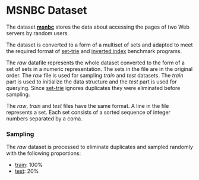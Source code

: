 # MSNBC Dataset

The dataset [**msnbc**]() stores the data about accessing the pages of two Web servers by random users.

The dataset is converted to a form of a multiset of sets and adapted to meet the required format of [set-trie](https://bitbucket.org/isavnik/settrie/) and [inverted index](https://github.com/nick-ak96/InvertedIndex) benchmark programs.

The *raw* datafile represents the whole dataset converted to the form of a set of sets in a numeric representation. The sets in the file are in the original order. The *raw* file is used for sampling *train* and *test* datasets. The *train* part is used to initialize the data structure and the *test* part is used for querying. Since [set-trie](https://bitbucket.org/isavnik/settrie/) ignores duplicates they were eliminated before sampling.

The *raw*, *train* and *test* files have the same format.
A line in the file represents a set. Each set consists of a sorted sequence of integer numbers separated by a coma.

### Sampling

The *raw* dataset is processed to eliminate duplicates and sampled randomly with the following proportions:

- [train](https://github.com/mkrnc/set-trie-datasets/blob/main/experiment5/msnbc.data.train): 100%
- [test](https://github.com/mkrnc/set-trie-datasets/blob/main/experiment5/msnbc.data.test): 20%